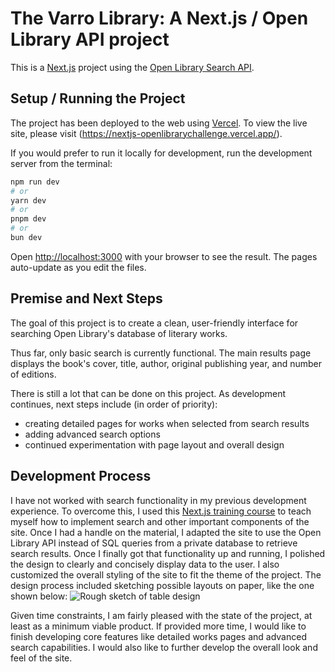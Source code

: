 # The Varro Library: A Next.js / Open Library API project

This is a [Next.js](https://nextjs.org/) project using the [Open Library Search API](https://openlibrary.org/dev/docs/api/search).

## Setup / Running the Project

The project has been deployed to the web using [Vercel](vercel.com). To view the live site, please visit (https://nextjs-openlibrarychallenge.vercel.app/).

If you would prefer to run it locally for development, run the development server from the terminal:

```bash
npm run dev
# or
yarn dev
# or
pnpm dev
# or
bun dev
```

Open [http://localhost:3000](http://localhost:3000) with your browser to see the result.
The pages auto-update as you edit the files.

## Premise and Next Steps

The goal of this project is to create a clean, user-friendly interface for searching Open Library's database of literary works.

Thus far, only basic search is currently functional. The main results page displays the book's cover, title, author, original publishing year, and number of editions.

There is still a lot that can be done on this project. As development continues, next steps include (in order of priority):

- creating detailed pages for works when selected from search results
- adding advanced search options
- continued experimentation with page layout and overall design

## Development Process

I have not worked with search functionality in my previous development experience. To overcome this, I used this [Next.js training course](https://nextjs.org/learn/dashboard-app) to teach myself how to implement search and other important components of the site. Once I had a handle on the material, I adapted the site to use the Open Library API instead of SQL queries from a private database to retrieve search results. Once I finally got that functionality up and running, I polished the design to clearly and concisely display data to the user. I also customized the overall styling of the site to fit the theme of the project. The design process included sketching possible layouts on paper, like the one shown below:
![Rough sketch of table design](https://github.com/AlisonRampton/nextjs-openlibrarychallenge/blob/main/public/IMG1697.jpg?raw=true)

Given time constraints, I am fairly pleased with the state of the project, at least as a minimum viable product. If provided more time, I would like to finish developing core features like detailed works pages and advanced search capabilities. I would also like to further develop the overall look and feel of the site.
